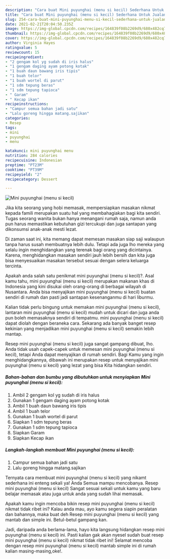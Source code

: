 ```yaml
---
description: "Cara buat Mini puyunghai (menu si kecil) Sederhana Untuk Jualan"
title: "Cara buat Mini puyunghai (menu si kecil) Sederhana Untuk Jualan"
slug: 254-cara-buat-mini-puyunghai-menu-si-kecil-sederhana-untuk-jualan
date: 2021-02-21T20:04:50.235Z
image: https://img-global.cpcdn.com/recipes/164839f08b2269d9/680x482cq70/mini-puyunghai-menu-si-kecil-foto-resep-utama.jpg
thumbnail: https://img-global.cpcdn.com/recipes/164839f08b2269d9/680x482cq70/mini-puyunghai-menu-si-kecil-foto-resep-utama.jpg
cover: https://img-global.cpcdn.com/recipes/164839f08b2269d9/680x482cq70/mini-puyunghai-menu-si-kecil-foto-resep-utama.jpg
author: Virginia Hayes
ratingvalue: 5
reviewcount: 15
recipeingredient:
- "2 gengam kol yg sudah di iris halus"
- "1 gengam daging ayam potong kotak"
- "1 buah daun bawang iris tipis"
- "1 buah telor"
- "1 buah wortel di parut"
- "1 sdm tepung beras"
- "1 sdm tepung tapioca"
- " Garam"
- " Kecap ikan"
recipeinstructions:
- "Campur semua bahan jadi satu"
- "Lalu goreng hingga matang.sajikan"
categories:
- Resep
tags:
- mini
- puyunghai
- menu

katakunci: mini puyunghai menu 
nutrition: 284 calories
recipecuisine: Indonesian
preptime: "PT23M"
cooktime: "PT39M"
recipeyield: "2"
recipecategory: Dessert

---
```



![Mini puyunghai (menu si kecil)](https://img-global.cpcdn.com/recipes/164839f08b2269d9/680x482cq70/mini-puyunghai-menu-si-kecil-foto-resep-utama.jpg)

Jika kita seorang yang hobi memasak, mempersiapkan masakan nikmat kepada famili merupakan suatu hal yang membahagiakan bagi kita sendiri. Tugas seorang  wanita bukan hanya menangani rumah saja, namun anda pun harus memastikan kebutuhan gizi tercukupi dan juga santapan yang dikonsumsi anak-anak mesti lezat.

Di zaman  saat ini, kita memang dapat memesan masakan siap saji walaupun tanpa harus susah membuatnya lebih dulu. Tetapi ada juga lho mereka yang selalu ingin menghidangkan yang terenak bagi orang yang dicintainya. Karena, menghidangkan masakan sendiri jauh lebih bersih dan kita juga bisa menyesuaikan masakan tersebut sesuai dengan selera keluarga tercinta. 



Apakah anda salah satu penikmat mini puyunghai (menu si kecil)?. Asal kamu tahu, mini puyunghai (menu si kecil) merupakan makanan khas di Indonesia yang kini disukai oleh orang-orang di berbagai wilayah di Nusantara. Anda bisa menyajikan mini puyunghai (menu si kecil) buatan sendiri di rumah dan pasti jadi santapan kesenanganmu di hari liburmu.

Kalian tidak perlu bingung untuk memakan mini puyunghai (menu si kecil), lantaran mini puyunghai (menu si kecil) mudah untuk dicari dan juga anda pun boleh memasaknya sendiri di tempatmu. mini puyunghai (menu si kecil) dapat diolah dengan beraneka cara. Sekarang ada banyak banget resep kekinian yang menjadikan mini puyunghai (menu si kecil) semakin lebih mantap.

Resep mini puyunghai (menu si kecil) juga sangat gampang dibuat, lho. Anda tidak usah capek-capek untuk memesan mini puyunghai (menu si kecil), tetapi Anda dapat menyajikan di rumah sendiri. Bagi Kamu yang ingin menghidangkannya, dibawah ini merupakan resep untuk menyajikan mini puyunghai (menu si kecil) yang lezat yang bisa Kita hidangkan sendiri.

<!--inarticleads1-->

##### Bahan-bahan dan bumbu yang dibutuhkan untuk menyiapkan Mini puyunghai (menu si kecil):

1. Ambil 2 gengam kol yg sudah di iris halus
1. Gunakan 1 gengam daging ayam potong kotak
1. Ambil 1 buah daun bawang iris tipis
1. Ambil 1 buah telor
1. Gunakan 1 buah wortel di parut
1. Siapkan 1 sdm tepung beras
1. Gunakan 1 sdm tepung tapioca
1. Siapkan  Garam
1. Siapkan  Kecap ikan




<!--inarticleads2-->

##### Langkah-langkah membuat Mini puyunghai (menu si kecil):

1. Campur semua bahan jadi satu
1. Lalu goreng hingga matang.sajikan




Ternyata cara membuat mini puyunghai (menu si kecil) yang nikamt sederhana ini enteng sekali ya! Anda Semua mampu mencobanya. Resep mini puyunghai (menu si kecil) Sangat sesuai sekali untuk kamu yang baru belajar memasak atau juga untuk anda yang sudah lihai memasak.

Apakah kamu ingin mencoba bikin resep mini puyunghai (menu si kecil) nikmat tidak ribet ini? Kalau anda mau, ayo kamu segera siapin peralatan dan bahannya, maka buat deh Resep mini puyunghai (menu si kecil) yang mantab dan simple ini. Betul-betul gampang kan. 

Jadi, daripada anda berlama-lama, hayo kita langsung hidangkan resep mini puyunghai (menu si kecil) ini. Pasti kalian gak akan nyesel sudah buat resep mini puyunghai (menu si kecil) nikmat tidak ribet ini! Selamat mencoba dengan resep mini puyunghai (menu si kecil) mantab simple ini di rumah kalian masing-masing,oke!.

